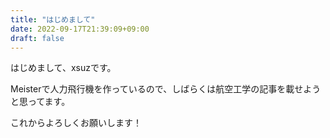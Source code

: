 ```yaml
---
title: "はじめまして"
date: 2022-09-17T21:39:09+09:00
draft: false
---
```


はじめまして、xsuzです。

Meisterで人力飛行機を作っているので、しばらくは航空工学の記事を載せようと思ってます。

これからよろしくお願いします！
